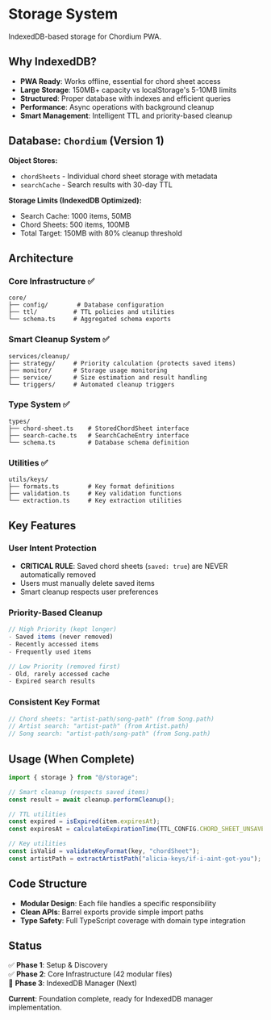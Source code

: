 # Storage System

IndexedDB-based storage for Chordium PWA.

## Why IndexedDB?

- **PWA Ready**: Works offline, essential for chord sheet access
- **Large Storage**: 150MB+ capacity vs localStorage's 5-10MB limits
- **Structured**: Proper database with indexes and efficient queries
- **Performance**: Async operations with background cleanup
- **Smart Management**: Intelligent TTL and priority-based cleanup

## Database: `Chordium` (Version 1)

**Object Stores:**

- `chordSheets` - Individual chord sheet storage with metadata
- `searchCache` - Search results with 30-day TTL

**Storage Limits (IndexedDB Optimized):**

- Search Cache: 1000 items, 50MB
- Chord Sheets: 500 items, 100MB
- Total Target: 150MB with 80% cleanup threshold

## Architecture

### Core Infrastructure ✅

```text
core/
├── config/        # Database configuration
├── ttl/          # TTL policies and utilities
└── schema.ts     # Aggregated schema exports
```

### Smart Cleanup System ✅

```text
services/cleanup/
├── strategy/     # Priority calculation (protects saved items)
├── monitor/      # Storage usage monitoring
├── service/      # Size estimation and result handling
└── triggers/     # Automated cleanup triggers
```

### Type System ✅

```text
types/
├── chord-sheet.ts    # StoredChordSheet interface
├── search-cache.ts   # SearchCacheEntry interface
└── schema.ts         # Database schema definition
```

### Utilities ✅

```text
utils/keys/
├── formats.ts        # Key format definitions
├── validation.ts     # Key validation functions
└── extraction.ts     # Key extraction utilities
```

## Key Features

### **User Intent Protection**

- **CRITICAL RULE**: Saved chord sheets (`saved: true`) are NEVER automatically removed
- Users must manually delete saved items
- Smart cleanup respects user preferences

### **Priority-Based Cleanup**

```typescript
// High Priority (kept longer)
- Saved items (never removed)
- Recently accessed items
- Frequently used items

// Low Priority (removed first)
- Old, rarely accessed cache
- Expired search results
```

### **Consistent Key Format**

```typescript
// Chord sheets: "artist-path/song-path" (from Song.path)
// Artist search: "artist-path" (from Artist.path)
// Song search: "artist-path/song-path" (from Song.path)
```

## Usage (When Complete)

```typescript
import { storage } from "@/storage";

// Smart cleanup (respects saved items)
const result = await cleanup.performCleanup();

// TTL utilities
const expired = isExpired(item.expiresAt);
const expiresAt = calculateExpirationTime(TTL_CONFIG.CHORD_SHEET_UNSAVED);

// Key utilities
const isValid = validateKeyFormat(key, "chordSheet");
const artistPath = extractArtistPath("alicia-keys/if-i-aint-got-you");
```

## Code Structure

- **Modular Design**: Each file handles a specific responsibility
- **Clean APIs**: Barrel exports provide simple import paths
- **Type Safety**: Full TypeScript coverage with domain type integration

## Status

✅ **Phase 1**: Setup & Discovery  
✅ **Phase 2**: Core Infrastructure (42 modular files)  
🚧 **Phase 3**: IndexedDB Manager (Next)

**Current**: Foundation complete, ready for IndexedDB manager implementation.
